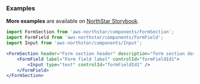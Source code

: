 ### Examples

**More examples** are available on <a href="https://storybook.northstar.aws-prototyping.cloud/?path=/story/components-formsection--default" target="_blank" rel="noreferrer noopener">NorthStar Storybook</a>.

```jsx
import FormSection from 'aws-northstar/components/FormSection';
import FormField from 'aws-northstar/components/FormField';
import Input from 'aws-northstar/components/Input';

<FormSection header="Form section header" description="form section description">
    <FormField label="Form field label" controlId="formFieldId1">
        <Input type="text" controlId="formFieldId1" />
    </FormField>
</FormSection>
```